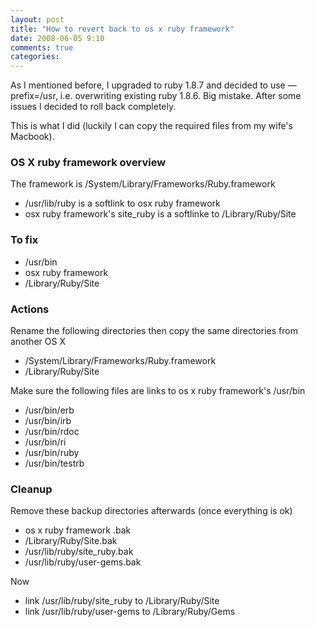 ```yaml
---
layout: post
title: "How to revert back to os x ruby framework"
date: 2008-06-05 9:10
comments: true
categories: 
---
```


<p>As I mentioned before, I upgraded to ruby 1.8.7 and decided to use &#8212;prefix=/usr, i.e. overwriting existing ruby 1.8.6. Big mistake. After some issues I decided to roll back completely.</p>

<p>This is what I did (luckily I can copy the required files from my wife's Macbook).</p>

<h3>OS X ruby framework overview</h3>

<p>The framework is /System/Library/Frameworks/Ruby.framework</p>

<ul><li>/usr/lib/ruby is a softlink to osx ruby framework</li>
<li>osx ruby framework's site_ruby is a softlinke to /Library/Ruby/Site</li>
</ul><h3>To fix</h3>

<ul><li>/usr/bin</li>
<li>osx ruby framework</li>
<li>/Library/Ruby/Site</li>
</ul><h3>Actions</h3>

<p>Rename the following directories then copy the same directories from another OS X</p>

<ul><li>/System/Library/Frameworks/Ruby.framework</li>
<li>/Library/Ruby/Site</li>
</ul><p>Make sure the following files are links to os x ruby framework's /usr/bin</p>

<ul><li>/usr/bin/erb</li>
<li>/usr/bin/irb</li>
<li>/usr/bin/rdoc</li>
<li>/usr/bin/ri</li>
<li>/usr/bin/ruby</li>
<li>/usr/bin/testrb</li>
</ul><h3>Cleanup</h3>

<p>Remove these backup directories afterwards (once everything is ok)</p>

<ul><li>os x ruby framework .bak</li>
<li>/Library/Ruby/Site.bak</li>
<li>/usr/lib/ruby/site_ruby.bak</li>
<li>/usr/lib/ruby/user-gems.bak</li>
</ul><p>Now</p>

<ul><li>link /usr/lib/ruby/site_ruby to /Library/Ruby/Site</li>
<li>link /usr/lib/ruby/user-gems to /Library/Ruby/Gems</li>
</ul>
